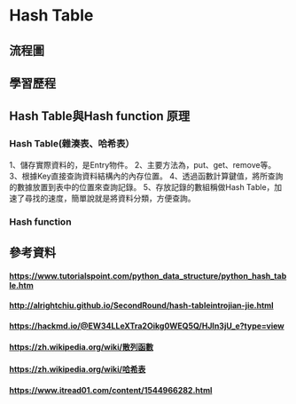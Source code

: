 # Hash Table
## 流程圖
## 學習歷程
## Hash Table與Hash function 原理
### Hash Table(雜湊表、哈希表）
1、儲存實際資料的，是Entry物件。
2、主要方法為，put、get、remove等。
3、根據Key直接查詢資料結構內的內存位置。
4、透過函數計算鍵值，將所查詢的數據放置到表中的位置來查詢記錄。
5、存放記錄的數組稱做Hash Table，加速了尋找的速度，簡單說就是將資料分類，方便查詢。
### Hash function

## 參考資料
#### https://www.tutorialspoint.com/python_data_structure/python_hash_table.htm
#### http://alrightchiu.github.io/SecondRound/hash-tableintrojian-jie.html
#### https://hackmd.io/@EW34LLeXTra2Oikg0WEQ5Q/HJln3jU_e?type=view
#### https://zh.wikipedia.org/wiki/散列函數
#### https://zh.wikipedia.org/wiki/哈希表
#### https://www.itread01.com/content/1544966282.html
